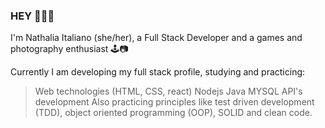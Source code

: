 ### HEY 👩🏻‍💻
I'm Nathalia Italiano (she/her), a Full Stack Developer and a games and photography enthusiast 🕹️📷

Currently I am developing my full stack profile, studying and practicing:
> Web technologies (HTML, CSS, react)
> Nodejs
> Java
> MYSQL
> API's development 
Also practicing principles like test driven development (TDD), object oriented programming (OOP), SOLID and clean code.

<!--
**nathaliaitaliano/nathaliaitaliano** is a ✨ _special_ ✨ repository because its `README.md` (this file) appears on your GitHub profile.

Here are some ideas to get you started:

- 🔭 I’m currently working on ...
- 🌱 I’m currently learning ...
- 👯 I’m looking to collaborate on ...
- 🤔 I’m looking for help with ...
- 💬 Ask me about ...
- 📫 How to reach me: ...
- 😄 Pronouns: ...
- ⚡ Fun fact: ...
-->
